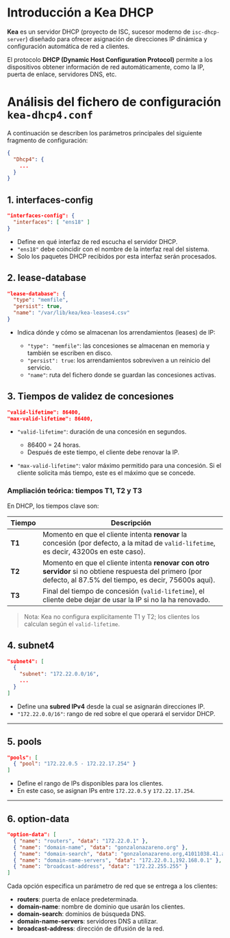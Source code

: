 # Introducción a Kea DHCP

**Kea** es un servidor DHCP (proyecto de ISC, sucesor moderno de `isc-dhcp-server`) diseñado para ofrecer asignación de direcciones IP dinámica y configuración automática de red a clientes.

El protocolo **DHCP (Dynamic Host Configuration Protocol)** permite a los dispositivos obtener información de red automáticamente, como la IP, puerta de enlace, servidores DNS, etc.

# Análisis del fichero de configuración `kea-dhcp4.conf`

A continuación se describen los parámetros principales del siguiente fragmento de configuración:

```json
{
  "Dhcp4": {
    ...
  }
}
```


## 1. interfaces-config

```json
"interfaces-config": {
  "interfaces": [ "ens18" ]
}
```

* Define en qué interfaz de red escucha el servidor DHCP.
* `"ens18"` debe coincidir con el nombre de la interfaz real del sistema.
* Solo los paquetes DHCP recibidos por esta interfaz serán procesados.


## 2. lease-database

```json
"lease-database": {
  "type": "memfile",
  "persist": true,
  "name": "/var/lib/kea/kea-leases4.csv"
}
```

* Indica dónde y cómo se almacenan los arrendamientos (leases) de IP:

  * `"type": "memfile"`: las concesiones se almacenan en memoria y también se escriben en disco.
  * `"persist": true`: los arrendamientos sobreviven a un reinicio del servicio.
  * `"name"`: ruta del fichero donde se guardan las concesiones activas.


## 3. Tiempos de validez de concesiones

```json
"valid-lifetime": 86400,
"max-valid-lifetime": 86400,
```

* `"valid-lifetime"`: duración de una concesión en segundos.

  * 86400 = 24 horas.
  * Después de este tiempo, el cliente debe renovar la IP.

* `"max-valid-lifetime"`: valor máximo permitido para una concesión. Si el cliente solicita más tiempo, este es el máximo que se concede.

### Ampliación teórica: tiempos T1, T2 y T3

En DHCP, los tiempos clave son:

| Tiempo | Descripción                                                                                                                                                    |
| ------ | -------------------------------------------------------------------------------------------------------------------------------------------------------------- |
| **T1** | Momento en que el cliente intenta **renovar** la concesión (por defecto, a la mitad de `valid-lifetime`, es decir, 43200s en este caso).                       |
| **T2** | Momento en que el cliente intenta **renovar con otro servidor** si no obtiene respuesta del primero (por defecto, al 87.5% del tiempo, es decir, 75600s aquí). |
| **T3** | Final del tiempo de concesión (`valid-lifetime`), el cliente debe dejar de usar la IP si no la ha renovado.                                                    |

> Nota: Kea no configura explícitamente T1 y T2; los clientes los calculan según el `valid-lifetime`.


## 4. subnet4

```json
"subnet4": [
  {
    "subnet": "172.22.0.0/16",
    ...
  }
]
```

* Define una **subred IPv4** desde la cual se asignarán direcciones IP.
* `"172.22.0.0/16"`: rango de red sobre el que operará el servidor DHCP.

---

## 5. pools

```json
"pools": [
  { "pool": "172.22.0.5 - 172.22.17.254" }
]
```

* Define el rango de IPs disponibles para los clientes.
* En este caso, se asignan IPs entre `172.22.0.5` y `172.22.17.254`.

---

## 6. option-data

```json
"option-data": [
  { "name": "routers", "data": "172.22.0.1" },
  { "name": "domain-name", "data": "gonzalonazareno.org" },
  { "name": "domain-search", "data": "gonzalonazareno.org,41011038.41.andared.ced.junta-andalucia.es" },
  { "name": "domain-name-servers", "data": "172.22.0.1,192.168.0.1" },
  { "name": "broadcast-address", "data": "172.22.255.255" }
]
```

Cada opción especifica un parámetro de red que se entrega a los clientes:

* **routers**: puerta de enlace predeterminada.
* **domain-name**: nombre de dominio que usarán los clientes.
* **domain-search**: dominios de búsqueda DNS.
* **domain-name-servers**: servidores DNS a utilizar.
* **broadcast-address**: dirección de difusión de la red.



